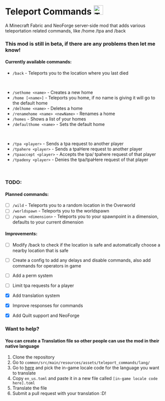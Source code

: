 # Teleport Commands <img src="https://raw.githubusercontent.com/MrSn0wy/TeleportCommands/main/common/src/main/resources/teleport_commands.png" alt="Teleport Commands Logo" width="30"/>


A Minecraft Fabric and NeoForge server-side mod that adds various teleportation related commands, like /home /tpa and /back

### This mod is still in beta, if there are any problems then let me know!

#### Currently available commands:

- `/back` -  Teleports you to the location where you last died
<br>

- `/sethome <name>` - Creates a new home
- `/home [<name>]` - Teleports you home, if no name is giving it will go to the default home
- `/delhome <name>` - Deletes a home
- `/renamehome <name> <newName>` - Renames a home
- `/homes` - Shows a list of your homes
- `/defaulthome <name>` - Sets the default home
<br>

- `/tpa <player>` - Sends a tpa request to another player
- `/tpahere <player>` - Sends a tpaHere request to another player
- `/tpaaccept <player>` -  Accepts the tpa/ tpahere request of that player
- `/tpadeny <player>` - Denies the tpa/tpaHere request of that player

<br>

### TODO:

#### Planned commands:
-[ ] `/wild` - Teleports you to a random location in the Overworld
-[ ] `/worldspawn` - Teleports you to the worldspawn
-[ ] `/spawn <dimension>` - Teleports you to your spawnpoint in a dimension, defaults to your current dimension

#### Improvements:
-[ ] Modify /back to check if the location is safe and automatically choose a nearby location that is safe
-[ ] Create a config to add any delays and disable commands, also add commands for operators in game
-[ ] Add a perm system
-[ ] Limit tpa requests for a player
-[x] Add translation system
-[x] Improve responses for commands
-[x] Add Quilt support and NeoForge


### Want to help?

#### You can create a Translation file so other people can use the mod in their native language
1. Clone the repository
2. Go to `common/src/main/resources/assets/teleport_commands/lang/`
3. Go to [here](https://minecraft.wiki/w/Language) and pick the in-game locale code for the language you want to translate
4. Copy `en_us.toml` and paste it in a new file called `[in-game locale code here].toml`
5. Translate the file
6. Submit a pull request with your translation :D!